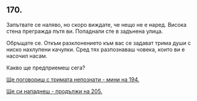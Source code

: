 ## 170.

Запътвате се наляво, но скоро виждате, че нещо не е наред. Висока
стена прегражда пътя ви. Попаднали сте в задънена улица.

Обръщате се. Откъм разклонението към вас се задават трима души
с ниско нахлупени качулки. Сред тях разпознаваш човека, които ви е
насочил насам.

Какво ще предприемеш сега?

[Ще поговориш с тримата непознати - мини на 194.](./194)

[Ще си нападнеш - продължи на 205.](./205)
